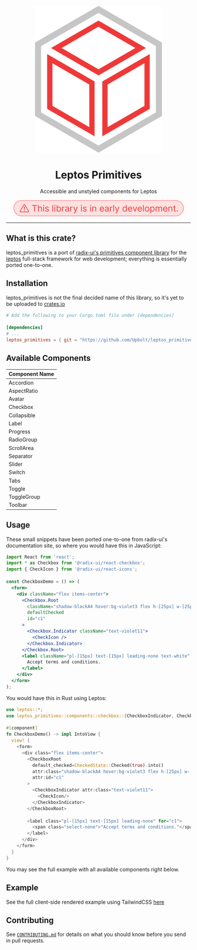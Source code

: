 <p align="center" dir="auto">
    <img src="assets/logo.svg"/>
</p>

<h1 align="center" tabindex="-1" class="heading-element" dir="auto">Leptos Primitives</h1>

<p align="center">
    Accessible and unstyled components for Leptos
</p>

<p align="center" dir="auto">
    <img src="assets/early_dev.svg"/>
</p>

<hr />

## What is this crate?
leptos_primitives is a port of [radix-ui's primitives component library](https://github.com/radix-ui/primitives) for 
    the [leptos](https://github.com/leptos-rs/leptos) full-stack framework for web development; everything is
essentially ported one-to-one.

## Installation
leptos_primitives is not the final decided name of this library, so it's yet to be uploaded to [crates.io](https://crates.io)

```toml
# Add the following to your Cargo.toml file under [dependencies]

[dependencies]
# ...
leptos_primitives = { git = "https://github.com/Upbolt/leptos_primitives.git" }
```

## Available Components
| Component Name |
|----------------|
| Accordion      |
| AspectRatio    |
| Avatar         |
| Checkbox       |
| Collapsible    |
| Label          |
| Progress       |
| RadioGroup     |
| ScrollArea     |
| Separator      |
| Slider         |
| Switch         |
| Tabs           |
| Toggle         |
| ToggleGroup    |
| Toolbar        |

## Usage
These small snippets have been ported one-to-one from radix-ui's documentation site, so where you would have this in JavaScript:
```jsx
import React from 'react';
import * as Checkbox from '@radix-ui/react-checkbox';
import { CheckIcon } from '@radix-ui/react-icons';

const CheckboxDemo = () => (
  <form>
    <div className="flex items-center">
      <Checkbox.Root
        className="shadow-blackA4 hover:bg-violet3 flex h-[25px] w-[25px] appearance-none items-center justify-center rounded-[4px] bg-white shadow-[0_2px_10px] outline-none focus:shadow-[0_0_0_2px_black]"
        defaultChecked
        id="c1"
      >
        <Checkbox.Indicator className="text-violet11">
          <CheckIcon />
        </Checkbox.Indicator>
      </Checkbox.Root>
      <label className="pl-[15px] text-[15px] leading-none text-white" htmlFor="c1">
        Accept terms and conditions.
      </label>
    </div>
  </form>
);
```
You would have this in Rust using Leptos:
```rust
use leptos::*;
use leptos_primitives::components::checkbox::{CheckboxIndicator, CheckboxRoot, CheckedState};

#[component]
fn CheckboxDemo() -> impl IntoView {
  view! {
    <form>
      <div class="flex items-center">
        <CheckboxRoot
          default_checked=CheckedState::Checked(true).into()
          attr:class="shadow-blackA4 hover:bg-violet3 flex h-[25px] w-[25px] appearance-none items-center justify-center rounded-[4px] bg-white shadow-[0_2px_10px] outline-none focus:shadow-[0_0_0_2px_black]"
          attr:id="c1"
        >
          <CheckboxIndicator attr:class="text-violet11">
            <CheckIcon/>
          </CheckboxIndicator>
        </CheckboxRoot>

        <label class="pl-[15px] text-[15px] leading-none" for="c1">
          <span class="select-none">"Accept terms and conditions."</span>
        </label>
      </div>
    </form>
  }
}
```

You may see the full example with all available components right below.

## Example
See the full client-side rendered example using TailwindCSS [here](https://github.com/Upbolt/leptos_primitives/examples/csr-with-tailwind)

## Contributing
See [`CONTRIBUTING.md`](/CONTRIBUTING.md) for details on what you should know before you send in pull requests.

